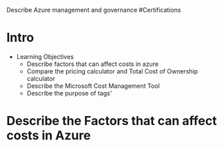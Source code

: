 Describe Azure management and governance
#Certifications
# Intro
- Learning Objectives
	- Describe factors that can affect costs in azure
	- Compare the pricing calculator and Total Cost of Ownership calculator
	- Describe the Microsoft Cost Management Tool
	- Describe the purpose of tags'

# Describe the Factors that can affect costs in Azure 